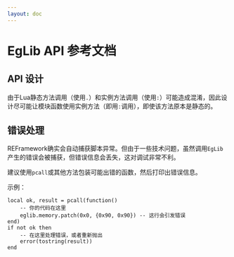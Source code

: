 ```yaml
---
layout: doc
---
```


# EgLib API 参考文档

## API 设计

由于Lua静态方法调用（使用`.`）和实例方法调用（使用`:`）可能造成混淆，因此设计尽可能让模块函数使用实例方法（即用`:`调用），即使该方法原本是静态的。

## 错误处理

REFramework确实会自动捕获脚本异常。但由于一些技术问题，虽然调用`EgLib`产生的错误会被捕获，但错误信息会丢失，这对调试非常不利。

建议使用`pcall`或其他方法包装可能出错的函数，然后打印出错误信息。

示例：

```lua{3}
local ok, result = pcall(function()
    -- 你的代码在这里
    eglib.memory.patch(0x0, {0x90, 0x90}) -- 这行会引发错误
end)
if not ok then
    -- 在这里处理错误，或者重新抛出
    error(tostring(result))
end